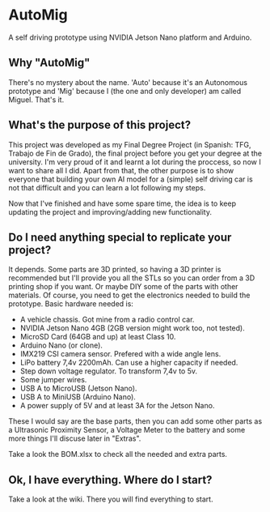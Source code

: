 # AutoMig
A self driving prototype using NVIDIA Jetson Nano platform and Arduino.

## Why "AutoMig"
There's no mystery about the name. 'Auto' because it's an Autonomous prototype and 'Mig' because I (the one and only developer) am called Miguel. That's it.

## What's the purpose of this project?
This project was developed as my Final Degree Project (in Spanish: TFG, Trabajo de Fin de Grado), the final project before you get your degree at the university. I'm very proud of it and learnt a lot during the proccess, so now I want to share all I did.
Apart from that, the other purpose is to show everyone that building your own AI model for a (simple) self driving car is not that difficult and you can learn a lot following my steps.

Now that I've finished and have some spare time, the idea is to keep updating the project and improving/adding new functionality.

## Do I need anything special to replicate your project?
It depends. Some parts are 3D printed, so having a 3D printer is recommended but I'll provide you all the STLs so you can order from a 3D printing shop if you want. Or maybe DIY some of the parts with other materials. Of course, you need to get the electronics needed to build the prototype. Basic hardware needed is:
- A vehicle chassis. Got mine from a radio control car.
- NVIDIA Jetson Nano 4GB (2GB version might work too, not tested).
- MicroSD Card (64GB and up) at least Class 10.
- Arduino Nano (or clone).
- IMX219 CSI camera sensor. Prefered with a wide angle lens.
- LiPo battery 7,4v 2200mAh. Can use a higher capacity if needed.
- Step down voltage regulator. To transform 7,4v to 5v.
- Some jumper wires.
- USB A to MicroUSB (Jetson Nano).
- USB A to MiniUSB (Arduino Nano).
- A power supply of 5V and at least 3A for the Jetson Nano.

These I would say are the base parts, then you can add some other parts as a Ultrasonic Proximity Sensor, a Voltage Meter to the battery and some more things I'll discuse later in "Extras".

Take a look the BOM.xlsx to check all the needed and extra parts.

## Ok, I have everything. Where do I start?
Take a look at the wiki. There you will find everything to start.
